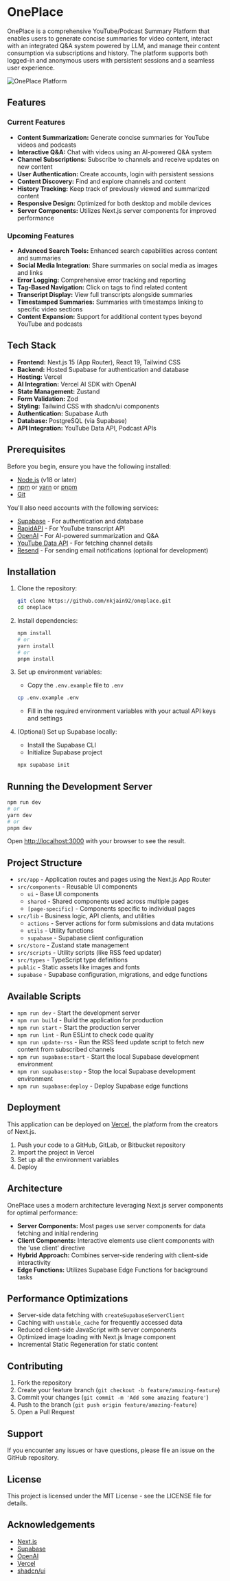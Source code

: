 # OnePlace

OnePlace is a comprehensive YouTube/Podcast Summary Platform that enables users to generate concise summaries for video content, interact with an integrated Q&A system powered by LLM, and manage their content consumption via subscriptions and history. The platform supports both logged-in and anonymous users with persistent sessions and a seamless user experience.

![OnePlace Platform](https://github.com/yourusername/oneplace/assets/yourusername/oneplace-screenshot.png)

## Features

### Current Features

- **Content Summarization:** Generate concise summaries for YouTube videos and podcasts
- **Interactive Q&A:** Chat with videos using an AI-powered Q&A system
- **Channel Subscriptions:** Subscribe to channels and receive updates on new content
- **User Authentication:** Create accounts, login with persistent sessions
- **Content Discovery:** Find and explore channels and content
- **History Tracking:** Keep track of previously viewed and summarized content
- **Responsive Design:** Optimized for both desktop and mobile devices
- **Server Components:** Utilizes Next.js server components for improved performance

### Upcoming Features

- **Advanced Search Tools:** Enhanced search capabilities across content and summaries
- **Social Media Integration:** Share summaries on social media as images and links
- **Error Logging:** Comprehensive error tracking and reporting
- **Tag-Based Navigation:** Click on tags to find related content
- **Transcript Display:** View full transcripts alongside summaries
- **Timestamped Summaries:** Summaries with timestamps linking to specific video sections
- **Content Expansion:** Support for additional content types beyond YouTube and podcasts

## Tech Stack

- **Frontend:** Next.js 15 (App Router), React 19, Tailwind CSS
- **Backend:** Hosted Supabase for authentication and database
- **Hosting:** Vercel
- **AI Integration:** Vercel AI SDK with OpenAI
- **State Management:** Zustand
- **Form Validation:** Zod
- **Styling:** Tailwind CSS with shadcn/ui components
- **Authentication:** Supabase Auth
- **Database:** PostgreSQL (via Supabase)
- **API Integration:** YouTube Data API, Podcast APIs

## Prerequisites

Before you begin, ensure you have the following installed:

- [Node.js](https://nodejs.org/) (v18 or later)
- [npm](https://www.npmjs.com/) or [yarn](https://yarnpkg.com/) or [pnpm](https://pnpm.io/)
- [Git](https://git-scm.com/)

You'll also need accounts with the following services:

- [Supabase](https://supabase.com/) - For authentication and database
- [RapidAPI](https://rapidapi.com/) - For YouTube transcript API
- [OpenAI](https://openai.com/) - For AI-powered summarization and Q&A
- [YouTube Data API](https://developers.google.com/youtube/v3) - For fetching channel details
- [Resend](https://resend.com/) - For sending email notifications (optional for development)

## Installation

1. Clone the repository:

   ```bash
   git clone https://github.com/nkjain92/oneplace.git
   cd oneplace
   ```

2. Install dependencies:

   ```bash
   npm install
   # or
   yarn install
   # or
   pnpm install
   ```

3. Set up environment variables:

   - Copy the `.env.example` file to `.env`

   ```bash
   cp .env.example .env
   ```

   - Fill in the required environment variables with your actual API keys and settings

4. (Optional) Set up Supabase locally:
   - Install the Supabase CLI
   - Initialize Supabase project
   ```bash
   npx supabase init
   ```

## Running the Development Server

```bash
npm run dev
# or
yarn dev
# or
pnpm dev
```

Open [http://localhost:3000](http://localhost:3000) with your browser to see the result.

## Project Structure

- `src/app` - Application routes and pages using the Next.js App Router
- `src/components` - Reusable UI components
  - `ui` - Base UI components
  - `shared` - Shared components used across multiple pages
  - `[page-specific]` - Components specific to individual pages
- `src/lib` - Business logic, API clients, and utilities
  - `actions` - Server actions for form submissions and data mutations
  - `utils` - Utility functions
  - `supabase` - Supabase client configuration
- `src/store` - Zustand state management
- `src/scripts` - Utility scripts (like RSS feed updater)
- `src/types` - TypeScript type definitions
- `public` - Static assets like images and fonts
- `supabase` - Supabase configuration, migrations, and edge functions

## Available Scripts

- `npm run dev` - Start the development server
- `npm run build` - Build the application for production
- `npm run start` - Start the production server
- `npm run lint` - Run ESLint to check code quality
- `npm run update-rss` - Run the RSS feed update script to fetch new content from subscribed channels
- `npm run supabase:start` - Start the local Supabase development environment
- `npm run supabase:stop` - Stop the local Supabase development environment
- `npm run supabase:deploy` - Deploy Supabase edge functions

## Deployment

This application can be deployed on [Vercel](https://vercel.com/), the platform from the creators of Next.js.

1. Push your code to a GitHub, GitLab, or Bitbucket repository
2. Import the project in Vercel
3. Set up all the environment variables
4. Deploy

## Architecture

OnePlace uses a modern architecture leveraging Next.js server components for optimal performance:

- **Server Components:** Most pages use server components for data fetching and initial rendering
- **Client Components:** Interactive elements use client components with the 'use client' directive
- **Hybrid Approach:** Combines server-side rendering with client-side interactivity
- **Edge Functions:** Utilizes Supabase Edge Functions for background tasks

## Performance Optimizations

- Server-side data fetching with `createSupabaseServerClient`
- Caching with `unstable_cache` for frequently accessed data
- Reduced client-side JavaScript with server components
- Optimized image loading with Next.js Image component
- Incremental Static Regeneration for static content

## Contributing

1. Fork the repository
2. Create your feature branch (`git checkout -b feature/amazing-feature`)
3. Commit your changes (`git commit -m 'Add some amazing feature'`)
4. Push to the branch (`git push origin feature/amazing-feature`)
5. Open a Pull Request

## Support

If you encounter any issues or have questions, please file an issue on the GitHub repository.

## License

This project is licensed under the MIT License - see the LICENSE file for details.

## Acknowledgements

- [Next.js](https://nextjs.org/)
- [Supabase](https://supabase.com/)
- [OpenAI](https://openai.com/)
- [Vercel](https://vercel.com/)
- [shadcn/ui](https://ui.shadcn.com/)
